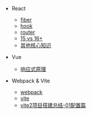 - React
  - [fiber](react/react01-fiber.md)
  - [hook](react/react02-hook.md)
  - [router](react/react03-router.md)
  <!-- - [redux](prototype.md) -->
  - [15 vs 16+](react/react04-15vs16+.md)
  - [其他核心知识](react/react05-others.md)

- Vue
  - [响应式原理](vue/vue01-proxy.md)

- Webpack & Vite
  - [webpack](webpack&vite/01-webpack.md)
  - [vite](webpack&vite/02-vite.md)
  - [vite2项目搭建总结-01配置篇](webpack&vite/03-vite搭建项目记录01.md)